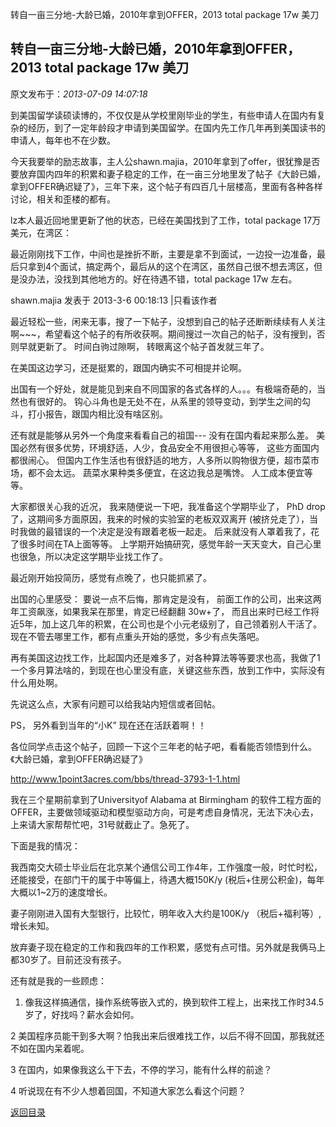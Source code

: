 转自一亩三分地-大龄已婚，2010年拿到OFFER，2013 total package 17w 美刀
## 转自一亩三分地-大龄已婚，2010年拿到OFFER，2013 total package 17w 美刀

 原文发布于：*2013-07-09 14:07:18*

到美国留学读硕读博的，不仅仅是从学校里刚毕业的学生，有些申请人在国内有复杂的经历，到了一定年龄段才申请到美国留学。在国内先工作几年再到美国读书的申请人，每年也不在少数。

今天我要举的励志故事，主人公shawn.majia，2010年拿到了offer，很犹豫是否要放弃国内四年的积累和妻子稳定的工作，在一亩三分地里发了帖子《大龄已婚，拿到OFFER确迟疑了》，三年下来，这个帖子有四百几十层楼高，里面有各种各样讨论，相关和歪楼的都有。

lz本人最近回地里更新了他的状态，已经在美国找到了工作，total
package 17万美元，在湾区：

最近刚刚找下工作，中间也是挫折不断，主要是拿不到面试，一边投一边准备，最后只拿到4个面试，搞定两个，最后从的这个在湾区，虽然自己很不想去湾区，但是没办法，没找到其他地方的。好在待遇不错，total package 17w 左右。

 

shawn.majia 
发表于 2013-3-6 00:18:13 |只看该作者

最近轻松一些，闲来无事，搜了一下帖子，没想到自己的帖子还断断续续有人关注啊~~~，希望看这个帖子的有所收获啊。期间搜过一次自己的帖子，没有搜到，否则早就更新了。
时间白驹过隙啊，
转眼离这个帖子首发就三年了。

在美国这边学习，还是挺累的，跟国内确实不可相提并论啊。

出国有一个好处，就是能见到来自不同国家的各式各样的人。。。有极端奇葩的，当然也有很好的。
钩心斗角也是无处不在，从系里的领导变动，到学生之间的勾斗，打小报告，跟国内相比没有啥区别。

还有就是能够从另外一个角度来看看自己的祖国--- 
没有在国内看起来那么差。
美国必然有很多优势，环境舒适，人少，食品安全不用很担心等等，
这些方面国内都很闹心。
但国内工作生活也有很舒适的地方，人多所以购物很方便，超市菜市场，都不会太远。
蔬菜水果种类多便宜，在这边我总是嘴馋。
人工成本便宜等等。

 

大家都很关心我的近况，
我来随便说一下吧，我准备这个学期毕业了， PhD drop了，这期间多方面原因，我来的时候的实验室的老板双双离开
(被挤兑走了），当时我做的最错误的一个决定是没有跟着老板一起走。
后来就没有人罩着我了，花了很多时间在TA上面等等。
上学期开始搞研究，感觉年龄一天天变大，自己心里也很急，所以决定这学期毕业找工作了。

最近刚开始投简历，感觉有点晚了，也只能抓紧了。

 

出国的心里感受：
要说一点不后悔，那肯定是没有，
前面工作的公司，出来这两年工资飙涨，如果我呆在那里，肯定已经翻翻 30w+了，
而且出来时已经工作将近5年，加上这几年的积累，在公司也是个小元老级别了，自己领着别人干活了。现在不管去哪里工作，都有点重头开始的感觉，多少有点失落吧。

再有美国这边找工作，比起国内还是难多了，对各种算法等等要求也高，我做了1一个多月算法啥的，到现在也心里没有底，关键这些东西，放到工作中，实际没有什么用处啊。

 

先说这么点，大家有问题可以给我站内短信或者回帖。

PS，
另外看到当年的“小K”
现在还在活跃着啊！！

 

各位同学点击这个帖子，回顾一下这个三年老的帖子吧，看看能否领悟到什么。《大龄已婚，拿到OFFER确迟疑了》 

http://www.1point3acres.com/bbs/thread-3793-1-1.html 

我在三个星期前拿到了Universityof Alabama at Birmingham 
的软件工程方面的OFFER，主要做领域驱动和模型驱动方向，可是考虑自身情况，无法下决心去，上来请大家帮帮忙吧，31号就截止了。急死了。 

下面是我的情况：

 我西南交大硕士毕业后在北京某个通信公司工作4年，工作强度一般，时忙时松，还能接受，在部门干的属于中等偏上，待遇大概150K/y
(税后+住房公积金)，每年大概以1~2万的速度增长。 

妻子刚刚进入国有大型银行，比较忙，明年收入大约是100K/y 
（税后+福利等）,增长未知。 

放弃妻子现在稳定的工作和我四年的工作积累，感觉有点可惜。另外就是我俩马上都30岁了。目前还没有孩子。

 

还有就是我的一些顾虑：

1. 像我这样搞通信，操作系统等嵌入式的，换到软件工程上，出来找工作时34.5岁了，好找吗？薪水会如何。

 

2
美国程序员能干到多大啊？怕我出来后很难找工作，以后不得不回国，那我就还不如在国内呆着呢。

 

3 在国内，如果像我这么干下去，不停的学习，能有什么样的前途？

 

4 听说现在有不少人想着回国，不知道大家怎么看这个问题？

 

 

[返回目录](index.html)
